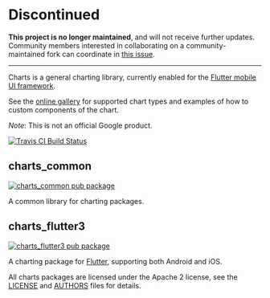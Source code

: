 # Discontinued

**This project is no longer maintained**, and will not receive further updates. Community members interested in collaborating on a community-maintained fork can coordinate in [this issue](https://github.com/google/charts/issues/798).

---

Charts is a general charting library, currently enabled for the
[Flutter mobile UI framework](https://flutter.io).

See the [online gallery](https://google.github.io/charts/flutter/gallery.html) for supported chart
types and examples of how to custom components of the chart.

*Note*: This is not an official Google product.

[![Travis CI Build Status](https://travis-ci.org/google/charts.svg?branch=master)](https://travis-ci.org/google/charts)

## charts_common

[![charts_common pub package](https://img.shields.io/pub/v/charts_common.svg)](https://pub.dartlang.org/packages/charts_common)

A common library for charting packages.

## charts_flutter3

[![charts_flutter3 pub package](https://img.shields.io/pub/v/charts_flutter3.svg)](https://pub.dartlang.org/packages/charts_flutter3)

A charting package for [Flutter](https://flutter.io), supporting both Android
and iOS.

All charts packages are licensed under the Apache 2 license, see the
[LICENSE](LICENSE) and [AUTHORS](AUTHORS) files for details.
